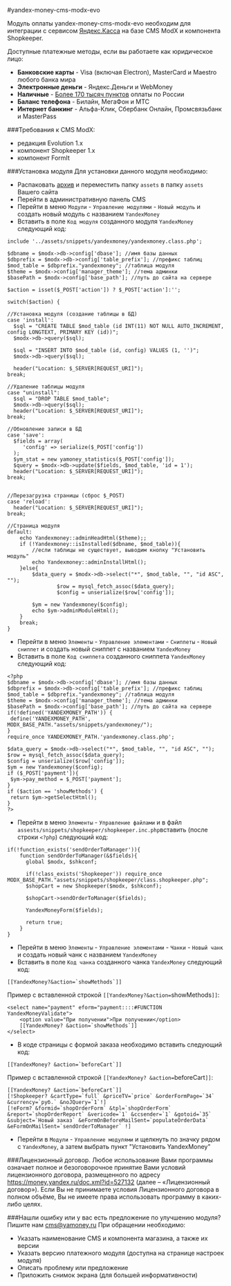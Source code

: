 #yandex-money-cms-modx-evo

Модуль оплаты yandex-money-cms-modx-evo необходим для интеграции с сервисом [Яндекс.Касса](http://kassa.yandex.ru/) на базе CMS ModX и компонента Shopkeeper. 

Доступные платежные методы, если вы работаете как юридическое лицо:
* **Банковские карты** -  Visa (включая Electron), MasterCard и Maestro любого банка мира
* **Электронные деньги** - Яндекс.Деньги и WebMoney
* **Наличные** - [Более 170 тысяч пунктов](https://money.yandex.ru/pay/doc.xml?id=526209) оплаты по России
* **Баланс телефона** - Билайн, МегаФон и МТС
* **Интернет банкинг** - Альфа-Клик, Сбербанк Онлайн, Промсвязьбанк и MasterPass

###Требования к CMS ModX:
* редакция Evolution 1.х
* компонент Shopkeeper 1.х
* компонент FormIt

###Установка модуля
Для установки данного модуля необходимо:
* Распаковать [архив](https://github.com/yandex-money/yandex-money-cms-modx-evo/archive/master.zip) и переместить папку `assets` в папку `assets` Вашего сайта
* Перейти в административную панель CMS
* Перейти в меню `Модули` - `Управление модулями` - `Новый модуль` и создать новый модуль с названием `YandexMoney`
* Вставить в поле `Код модуля` созданного модуля `YandexMoney` следующий код:
```
include '../assets/snippets/yandexmoney/yandexmoney.class.php';

$dbname = $modx->db->config['dbase']; //имя базы данных
$dbprefix = $modx->db->config['table_prefix']; //префикс таблиц
$mod_table = $dbprefix."yandexmoney"; //таблица модуля
$theme = $modx->config['manager_theme']; //тема админки
$basePath = $modx->config['base_path']; //путь до сайта на сервере
 
$action = isset($_POST['action']) ? $_POST['action']:'';

switch($action) {
 
//Установка модуля (создание таблицы в БД)
case 'install':
  $sql = "CREATE TABLE $mod_table (id INT(11) NOT NULL AUTO_INCREMENT, config LONGTEXT, PRIMARY KEY (id))";
  $modx->db->query($sql);

  $sql = "INSERT INTO $mod_table (id, config) VALUES (1, '')";
  $modx->db->query($sql);

  header("Location: $_SERVER[REQUEST_URI]");
break;
 
//Удаление таблицы модуля
case "uninstall":
  $sql = "DROP TABLE $mod_table";
  $modx->db->query($sql);
  header("Location: $_SERVER[REQUEST_URI]");
break;
 
//Обновление записи в БД
case 'save':
  $fields = array(
     'config' => serialize($_POST['config'])
  );
  $ym_stat = new yamoney_statistics($_POST['config']);
  $query = $modx->db->update($fields, $mod_table, 'id = 1'); 
  header("Location: $_SERVER[REQUEST_URI]");
break;
 
 
//Перезагрузка страницы (сброс $_POST)
case 'reload':
  header("Location: $_SERVER[REQUEST_URI]");
break;

//Страница модуля
default:
	echo Yandexmoney::adminHeadHtml($theme);;
	if (!Yandexmoney::isInstalled($dbname, $mod_table)){
		//если таблицы не существует, выводим кнопку "Установить модуль"
		echo Yandexmoney::adminInstallHtml();
	}else{
		$data_query = $modx->db->select("*", $mod_table, "", "id ASC", ""); 
                $row = mysql_fetch_assoc($data_query);
                $config = unserialize($row['config']);
		
		$ym = new Yandexmoney($config);
		echo $ym->adminModuleHtml();
	}
	break;
} 
```
* Перейти в меню `Элементы` - `Управление элементами` - `Сниппеты` - `Новый сниппет` и создать новый сниппет с названием `YandexMoney`
* Вставить в поле `Код сниппета` созданного сниппета `YandexMoney` следующий код:
```
<?php
$dbname = $modx->db->config['dbase']; //имя базы данных
$dbprefix = $modx->db->config['table_prefix']; //префикс таблиц
$mod_table = $dbprefix."yandexmoney"; //таблица модуля
$theme = $modx->config['manager_theme']; //тема админки
$basePath = $modx->config['base_path']; //путь до сайта на сервере
if(!defined('YANDEXMONEY_PATH')) {
 define('YANDEXMONEY_PATH', MODX_BASE_PATH."assets/snippets/yandexmoney/");
}
require_once YANDEXMONEY_PATH.'yandexmoney.class.php';

$data_query = $modx->db->select("*", $mod_table, "", "id ASC", ""); 
$row = mysql_fetch_assoc($data_query);
$config = unserialize($row['config']);
$ym = new Yandexmoney($config);
if ($_POST['payment']){
 $ym->pay_method = $_POST['payment'];
}
if ($action == 'showMethods') {
 return $ym->getSelectHtml();
}
?>
```
* Перейти в меню `Элементы` - `Управление файлами` и в файл `assests/snippets/shopkeeper/shopkeeper.inc.php`вставить (после строки `<?php`) следующий код:
```
if(!function_exists('sendOrderToManager')){
	function sendOrderToManager(&$fields){
	  global $modx, $shkconf;
	 
	  if(!class_exists('Shopkeeper')) require_once MODX_BASE_PATH."assets/snippets/shopkeeper/class.shopkeeper.php";
	  $shopCart = new Shopkeeper($modx, $shkconf);
	  
	  $shopCart->sendOrderToManager($fields);
	  
	  YandexMoneyForm($fields);	

	  return true;
	}
}
```
* Перейти в меню `Элементы` - `Управление элементами` - `Чанки` - `Новый чанк` и создать новый чанк с названием `YandexMoney`
* Вставить в поле `Код чанка` созданного чанка `YandexMoney` следующий код:
```
[[YandexMoney?&action=`showMethods`]]
```
Пример с вставленной строкой `[[YandexMoney?&action=`showMethods`]]`:
```
<select name="payment" eform="payment::::#FUNCTION YandexMoneyValidate">
    <option value="При получении">При получении</option>
    [[YandexMoney? &action=`showMethods`]]
</select>
```
* В коде страницы с формой заказа необходимо вставить следующий код:
```
[[YandexMoney? &action=`beforeCart`]]
```
Пример с вставленной строкой `[[YandexMoney? &action=`beforeCart`]]`:
```
[[YandexMoney? &action=`beforeCart`]]
[!Shopkeeper? &cartType=`full` &priceTV=`price` &orderFormPage=`34` &currency=`руб.` &noJQuery=`1`!]
[!eForm? &formid=`shopOrderForm` &tpl=`shopOrderForm` &report=`shopOrderReport` &vericode=`1` &ccsender=`1` &gotoid=`35` &subject=`Новый заказ` &eFormOnBeforeMailSent=`populateOrderData` &eFormOnMailSent=`sendOrderToManager` !]
```
* Перейти в `Модули` - `Управление модулями` и щелкнуть по значку рядом с `YandexMoney`, а затем выбрать пункт "Установить YandexMoney"

###Лицензионный договор.
Любое использование Вами программы означает полное и безоговорочное принятие Вами условий лицензионного договора, размещенного по адресу https://money.yandex.ru/doc.xml?id=527132 (далее – «Лицензионный договор»). 
Если Вы не принимаете условия Лицензионного договора в полном объёме, Вы не имеете права использовать программу в каких-либо целях.

###Нашли ошибку или у вас есть предложение по улучшению модуля?
Пишите нам cms@yamoney.ru
При обращении необходимо:
* Указать наименование CMS и компонента магазина, а также их версии
* Указать версию платежного модуля (доступна на странице настроек модуля)
* Описать проблему или предложение
* Приложить снимок экрана (для большей информативности)